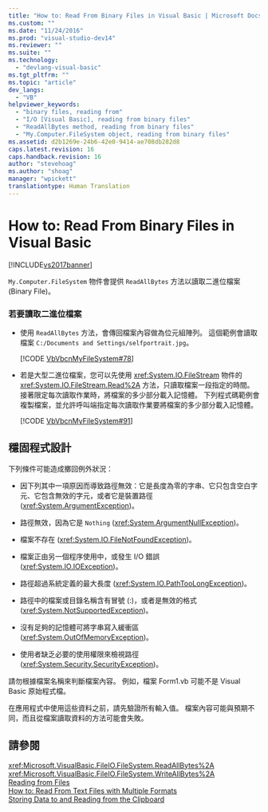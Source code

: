 ```yaml
---
title: "How to: Read From Binary Files in Visual Basic | Microsoft Docs"
ms.custom: ""
ms.date: "11/24/2016"
ms.prod: "visual-studio-dev14"
ms.reviewer: ""
ms.suite: ""
ms.technology: 
  - "devlang-visual-basic"
ms.tgt_pltfrm: ""
ms.topic: "article"
dev_langs: 
  - "VB"
helpviewer_keywords: 
  - "binary files, reading from"
  - "I/O [Visual Basic], reading from binary files"
  - "ReadAllBytes method, reading from binary files"
  - "My.Computer.FileSystem object, reading from binary files"
ms.assetid: d2b1269e-24b6-42e0-9414-ae708db282d8
caps.latest.revision: 16
caps.handback.revision: 16
author: "stevehoag"
ms.author: "shoag"
manager: "wpickett"
translationtype: Human Translation
---
```

# How to: Read From Binary Files in Visual Basic
[!INCLUDE[vs2017banner](../../../../csharp/includes/vs2017banner.md)]

`My.Computer.FileSystem` 物件會提供 `ReadAllBytes` 方法以讀取二進位檔案 \(Binary File\)。  
  
### 若要讀取二進位檔案  
  
-   使用 `ReadAllBytes` 方法，會傳回檔案內容做為位元組陣列。  這個範例會讀取檔案 `C:/Documents and Settings/selfportrait.jpg`。  
  
     [!CODE [VbVbcnMyFileSystem#78](../CodeSnippet/VS_Snippets_VBCSharp/VbVbcnMyFileSystem#78)]  
  
-   若是大型二進位檔案，您可以先使用 <xref:System.IO.FileStream> 物件的 <xref:System.IO.FileStream.Read%2A> 方法，只讀取檔案一段指定的時間。  接著限定每次讀取作業時，將檔案的多少部分載入記憶體。  下列程式碼範例會複製檔案，並允許呼叫端指定每次讀取作業要將檔案的多少部分載入記憶體。  
  
     [!CODE [VbVbcnMyFileSystem#91](../CodeSnippet/VS_Snippets_VBCSharp/VbVbcnMyFileSystem#91)]  
  
## 穩固程式設計  
 下列條件可能造成擲回例外狀況：  
  
-   因下列其中一項原因而導致路徑無效：它是長度為零的字串、它只包含空白字元、它包含無效的字元，或者它是裝置路徑 \(<xref:System.ArgumentException>\)。  
  
-   路徑無效，因為它是 `Nothing` \(<xref:System.ArgumentNullException>\)。  
  
-   檔案不存在 \(<xref:System.IO.FileNotFoundException>\)。  
  
-   檔案正由另一個程序使用中，或發生 I\/O 錯誤 \(<xref:System.IO.IOException>\)。  
  
-   路徑超過系統定義的最大長度 \(<xref:System.IO.PathTooLongException>\)。  
  
-   路徑中的檔案或目錄名稱含有冒號 \(:\)，或者是無效的格式 \(<xref:System.NotSupportedException>\)。  
  
-   沒有足夠的記憶體可將字串寫入緩衝區 \(<xref:System.OutOfMemoryException>\)。  
  
-   使用者缺乏必要的使用權限來檢視路徑 \(<xref:System.Security.SecurityException>\)。  
  
 請勿根據檔案名稱來判斷檔案內容。  例如，檔案 Form1.vb 可能不是 Visual Basic 原始程式檔。  
  
 在應用程式中使用這些資料之前，請先驗證所有輸入值。  檔案內容可能與預期不同，而且從檔案讀取資料的方法可能會失敗。  
  
## 請參閱  
 <xref:Microsoft.VisualBasic.FileIO.FileSystem.ReadAllBytes%2A>   
 <xref:Microsoft.VisualBasic.FileIO.FileSystem.WriteAllBytes%2A>   
 [Reading from Files](../../../../visual-basic/developing-apps/programming/drives-directories-files/reading-from-files.md)   
 [How to: Read From Text Files with Multiple Formats](../../../../visual-basic/developing-apps/programming/drives-directories-files/how-to-read-from-text-files-with-multiple-formats.md)   
 [Storing Data to and Reading from the Clipboard](../../../../visual-basic/developing-apps/programming/computer-resources/storing-data-to-and-reading-from-the-clipboard.md)